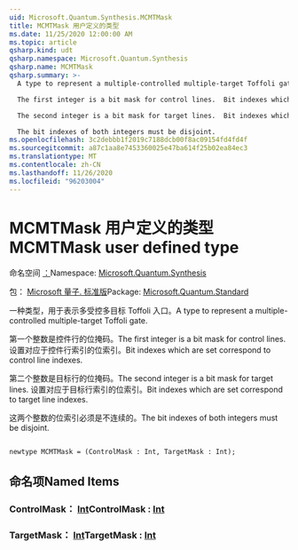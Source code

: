 ```yaml
---
uid: Microsoft.Quantum.Synthesis.MCMTMask
title: MCMTMask 用户定义的类型
ms.date: 11/25/2020 12:00:00 AM
ms.topic: article
qsharp.kind: udt
qsharp.namespace: Microsoft.Quantum.Synthesis
qsharp.name: MCMTMask
qsharp.summary: >-
  A type to represent a multiple-controlled multiple-target Toffoli gate.

  The first integer is a bit mask for control lines.  Bit indexes which are set correspond to control line indexes.

  The second integer is a bit mask for target lines.  Bit indexes which are set correspond to target line indexes.

  The bit indexes of both integers must be disjoint.
ms.openlocfilehash: 3c2debbb1f2019c7188dcb00f8ac09154fd4fd4f
ms.sourcegitcommit: a87c1aa8e7453360025e47ba614f25b02ea84ec3
ms.translationtype: MT
ms.contentlocale: zh-CN
ms.lasthandoff: 11/26/2020
ms.locfileid: "96203004"
---
```

# <a name="mcmtmask-user-defined-type"></a><span data-ttu-id="9f042-102">MCMTMask 用户定义的类型</span><span class="sxs-lookup"><span data-stu-id="9f042-102">MCMTMask user defined type</span></span>

<span data-ttu-id="9f042-103">命名空间 [：](xref:Microsoft.Quantum.Synthesis)</span><span class="sxs-lookup"><span data-stu-id="9f042-103">Namespace: [Microsoft.Quantum.Synthesis](xref:Microsoft.Quantum.Synthesis)</span></span>

<span data-ttu-id="9f042-104">包： [Microsoft 量子. 标准版](https://nuget.org/packages/Microsoft.Quantum.Standard)</span><span class="sxs-lookup"><span data-stu-id="9f042-104">Package: [Microsoft.Quantum.Standard](https://nuget.org/packages/Microsoft.Quantum.Standard)</span></span>


<span data-ttu-id="9f042-105">一种类型，用于表示多受控多目标 Toffoli 入口。</span><span class="sxs-lookup"><span data-stu-id="9f042-105">A type to represent a multiple-controlled multiple-target Toffoli gate.</span></span>

<span data-ttu-id="9f042-106">第一个整数是控件行的位掩码。</span><span class="sxs-lookup"><span data-stu-id="9f042-106">The first integer is a bit mask for control lines.</span></span>  <span data-ttu-id="9f042-107">设置对应于控件行索引的位索引。</span><span class="sxs-lookup"><span data-stu-id="9f042-107">Bit indexes which are set correspond to control line indexes.</span></span>

<span data-ttu-id="9f042-108">第二个整数是目标行的位掩码。</span><span class="sxs-lookup"><span data-stu-id="9f042-108">The second integer is a bit mask for target lines.</span></span>  <span data-ttu-id="9f042-109">设置对应于目标行索引的位索引。</span><span class="sxs-lookup"><span data-stu-id="9f042-109">Bit indexes which are set correspond to target line indexes.</span></span>

<span data-ttu-id="9f042-110">这两个整数的位索引必须是不连续的。</span><span class="sxs-lookup"><span data-stu-id="9f042-110">The bit indexes of both integers must be disjoint.</span></span>

```qsharp

newtype MCMTMask = (ControlMask : Int, TargetMask : Int);
```



## <a name="named-items"></a><span data-ttu-id="9f042-111">命名项</span><span class="sxs-lookup"><span data-stu-id="9f042-111">Named Items</span></span>

### <a name="controlmask--int"></a><span data-ttu-id="9f042-112">ControlMask： [Int](xref:microsoft.quantum.lang-ref.int)</span><span class="sxs-lookup"><span data-stu-id="9f042-112">ControlMask : [Int](xref:microsoft.quantum.lang-ref.int)</span></span>


### <a name="targetmask--int"></a><span data-ttu-id="9f042-113">TargetMask： [Int](xref:microsoft.quantum.lang-ref.int)</span><span class="sxs-lookup"><span data-stu-id="9f042-113">TargetMask : [Int](xref:microsoft.quantum.lang-ref.int)</span></span>

